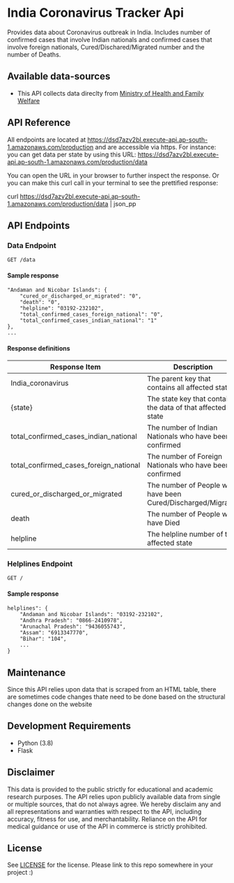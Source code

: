 # India Coronavirus Tracker Api

Provides data about Coronavirus outbreak in India. Includes number of confirmed cases that involve Indian nationals and confirmed cases that involve foreign nationals, Cured/Dischared/Migrated number and the number of Deaths.

## Available data-sources
*  This API collects data direclty from  [Ministry of Health and Family Welfare](https://www.mohfw.gov.in/)

## API Reference

All endpoints are located at https://dsd7azv2bl.execute-api.ap-south-1.amazonaws.com/production and are accessible via https. For instance: you can get data per state by using this URL: https://dsd7azv2bl.execute-api.ap-south-1.amazonaws.com/production/data

You can open the URL in your browser to further inspect the response. Or you can make this curl call in your terminal to see the prettified response:

curl https://dsd7azv2bl.execute-api.ap-south-1.amazonaws.com/production/data | json_pp

## API Endpoints

### Data Endpoint

`GET /data`

#### Sample response

```
"Andaman and Nicobar Islands": {
    "cured_or_discharged_or_migrated": "0",
    "death": "0",
    "helpline": "03192-232102",
    "total_confirmed_cases_foreign_national": "0",
    "total_confirmed_cases_indian_national": "1"
},
...
```

#### Response definitions

| Response Item | Description | Type |
| ------ | ------ | ------ |
| India_coronavirus | The parent key that contains all affected states | String |
| {state} | The state key that contains the data of that affected state | String |
| total_confirmed_cases_indian_national | The number of Indian Nationals who have been confirmed | String |
| total_confirmed_cases_foreign_national | The number of Foreign Nationals who have been confirmed | String |
| cured_or_discharged_or_migrated | The number of People who have been Cured/Discharged/Migrated | String |
| death | The number of People who have Died | String |
| helpline | The helpline number of that affected state | String |

### Helplines Endpoint

`GET /`

#### Sample response

```
helplines": {
    "Andaman and Nicobar Islands": "03192-232102",
    "Andhra Pradesh": "0866-2410978",
    "Arunachal Pradesh": "9436055743",
    "Assam": "6913347770",
    "Bihar": "104",
    ...
}
```

## Maintenance

Since this API relies upon data that is scraped from an HTML table, there are sometimes code changes thate need to be done based on the structural changes done on the website

## Development Requirements

-  Python (3.8)
-  Flask

## Disclaimer

This data is provided to the public strictly for educational and academic research purposes. The API relies upon publicly available data from single or multiple sources, that do not always agree. We hereby disclaim any and all representations and warranties with respect to the API, including accuracy, fitness for use, and merchantability. Reliance on the API for medical guidance or use of the API in commerce is strictly prohibited.

## License

See [LICENSE](LICENSE) for the license. Please link to this repo somewhere in your project :)

